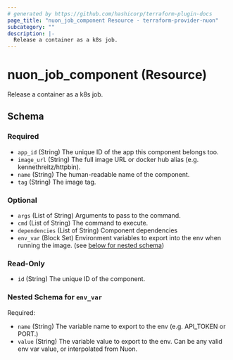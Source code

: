 ```yaml
---
# generated by https://github.com/hashicorp/terraform-plugin-docs
page_title: "nuon_job_component Resource - terraform-provider-nuon"
subcategory: ""
description: |-
  Release a container as a k8s job.
---
```


# nuon_job_component (Resource)

Release a container as a k8s job.



<!-- schema generated by tfplugindocs -->
## Schema

### Required

- `app_id` (String) The unique ID of the app this component belongs too.
- `image_url` (String) The full image URL or docker hub alias (e.g. kennethreitz/httpbin).
- `name` (String) The human-readable name of the component.
- `tag` (String) The image tag.

### Optional

- `args` (List of String) Arguments to pass to the command.
- `cmd` (List of String) The command to execute.
- `dependencies` (List of String) Component dependencies
- `env_var` (Block Set) Environment variables to export into the env when running the image. (see [below for nested schema](#nestedblock--env_var))

### Read-Only

- `id` (String) The unique ID of the component.

<a id="nestedblock--env_var"></a>
### Nested Schema for `env_var`

Required:

- `name` (String) The variable name to export to the env (e.g. API_TOKEN or PORT.)
- `value` (String) The variable value to export to the env. Can be any valid env var value, or interpolated from Nuon.
